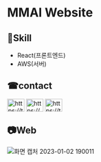 # MMAI Website
## 📝Skill
- React(프론트엔드)
- AWS(서버)

## ☎contact
<p align="left">
<a href="https://twitter.com/https://twitter.com/metamonkey_ai" target="blank"><img align="center" src="https://raw.githubusercontent.com/rahuldkjain/github-profile-readme-generator/master/src/images/icons/Social/twitter.svg" alt="https://twitter.com/metamonkey_ai" height="30" width="40" /></a>
<a href="https://www.youtube.com/c/https://www.youtube.com/@metamonkeyaiofficial366/featured" target="blank"><img align="center" src="https://raw.githubusercontent.com/rahuldkjain/github-profile-readme-generator/master/src/images/icons/Social/youtube.svg" alt="https://www.youtube.com/@metamonkeyaiofficial366/featured" height="30" width="40" /></a>
<a href="/https://t.me/mmai_official" target="blank"><img align="center" src="https://user-images.githubusercontent.com/102667851/210218513-8fd5abba-e381-495e-9417-b9aac560f7da.svg" alt="https://t.me/MMAI_Official"  height="30" width="40"></a>
</p>

## 📷Web
![화면 캡처 2023-01-02 190011](https://user-images.githubusercontent.com/102667851/210216738-26676577-c33f-4ed1-88ea-605e494e498e.png)
